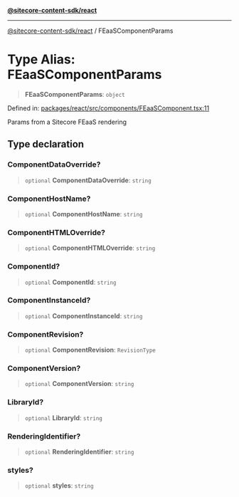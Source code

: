 [**@sitecore-content-sdk/react**](../README.md)

***

[@sitecore-content-sdk/react](../README.md) / FEaaSComponentParams

# Type Alias: FEaaSComponentParams

> **FEaaSComponentParams**: `object`

Defined in: [packages/react/src/components/FEaaSComponent.tsx:11](https://github.com/Sitecore/content-sdk/blob/7431276a7299d7d9f331859c62da70341d8eed40/packages/react/src/components/FEaaSComponent.tsx#L11)

Params from a Sitecore FEaaS rendering

## Type declaration

### ComponentDataOverride?

> `optional` **ComponentDataOverride**: `string`

### ComponentHostName?

> `optional` **ComponentHostName**: `string`

### ComponentHTMLOverride?

> `optional` **ComponentHTMLOverride**: `string`

### ComponentId?

> `optional` **ComponentId**: `string`

### ComponentInstanceId?

> `optional` **ComponentInstanceId**: `string`

### ComponentRevision?

> `optional` **ComponentRevision**: `RevisionType`

### ComponentVersion?

> `optional` **ComponentVersion**: `string`

### LibraryId?

> `optional` **LibraryId**: `string`

### RenderingIdentifier?

> `optional` **RenderingIdentifier**: `string`

### styles?

> `optional` **styles**: `string`
